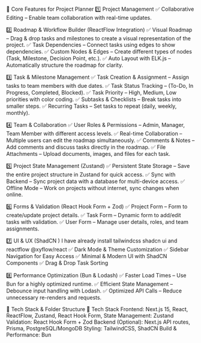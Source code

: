

📌 Core Features for Project Planner
1️⃣ Project Management
✅ Collaborative Editing – Enable team collaboration with real-time updates.

2️⃣ Roadmap & Workflow Builder (ReactFlow Integration)
✅ Visual Roadmap – Drag & drop tasks and milestones to create a visual representation of the project.
✅ Task Dependencies – Connect tasks using edges to show dependencies.
✅ Custom Nodes & Edges – Create different types of nodes (Task, Milestone, Decision Point, etc.).
✅ Auto Layout with ELK.js – Automatically structure the roadmap for clarity.

3️⃣ Task & Milestone Management
✅ Task Creation & Assignment – Assign tasks to team members with due dates.
✅ Task Status Tracking – (To-Do, In Progress, Completed, Blocked).
✅ Task Priority – High, Medium, Low priorities with color coding.
✅ Subtasks & Checklists – Break tasks into smaller steps.
✅ Recurring Tasks – Set tasks to repeat (daily, weekly, monthly).

4️⃣ Team & Collaboration
✅ User Roles & Permissions – Admin, Manager, Team Member with different access levels.
✅ Real-time Collaboration – Multiple users can edit the roadmap simultaneously.
✅ Comments & Notes – Add comments and discuss tasks directly in the roadmap.
✅ File Attachments – Upload documents, images, and files for each task.

5️⃣ Project State Management (Zustand)
✅ Persistent State Storage – Save the entire project structure in Zustand for quick access.
✅ Sync with Backend – Sync project data with a database for multi-device access.
✅ Offline Mode – Work on projects without internet, sync changes when online.

6️⃣ Forms & Validation (React Hook Form + Zod)
✅ Project Form – Form to create/update project details.
✅ Task Form – Dynamic form to add/edit tasks with validation.
✅ User Form – Manage user details, roles, and team assignments.

7️⃣ UI & UX (ShadCN )
I have already install tailwindcss shadcn ui and reactflow @xyflow/react
✅ Dark Mode & Theme Customization
✅ Sidebar Navigation for Easy Access
✅ Minimal & Modern UI with ShadCN Components
✅ Drag & Drop Task Sorting

8️⃣ Performance Optimization (Bun & Lodash)
✅ Faster Load Times – Use Bun for a highly optimized runtime.
✅ Efficient State Management – Debounce input handling with Lodash.
✅ Optimized API Calls – Reduce unnecessary re-renders and requests.

📌 Tech Stack & Folder Structure
🔹 Tech Stack
Frontend: Next.js 15, React, ReactFlow, Zustand, React Hook Form, 
State Management: Zustand
Validation: React Hook Form + Zod
Backend (Optional): Next.js API routes, Prisma, PostgreSQL/MongoDB
Styling: TailwindCSS, ShadCN
Build & Performance: Bun
